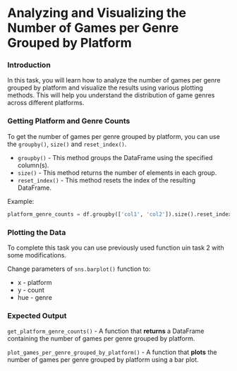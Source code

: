 # Analyzing and Visualizing the Number of Games per Genre Grouped by Platform

### Introduction

In this task, you will learn how to analyze the number of games per genre grouped by platform and visualize the results
using various plotting methods. This will help you understand the distribution of game genres across different
platforms.

### Getting Platform and Genre Counts

To get the number of games per genre grouped by platform, you can use the `groupby()`, `size()` and `reset_index()`.

- `groupby()` - This method groups the DataFrame using the specified column(s).
- `size()` - This method returns the number of elements in each group.
- `reset_index()` - This method resets the index of the resulting DataFrame.

Example:

```python
platform_genre_counts = df.groupby(['col1', 'col2']).size().reset_index(name='count')
```

### Plotting the Data

To complete this task you can use previously used function uin task 2 with some modifications.

Change parameters of `sns.barplot()` function to:

- x - platform
- y - count
- hue - genre

### Expected Output

`get_platform_genre_counts()` - A function that **returns** a DataFrame containing the number of games per genre grouped
by platform.

`plot_games_per_genre_grouped_by_platform()` - A function that **plots** the number of games per genre grouped by
platform using a bar plot.